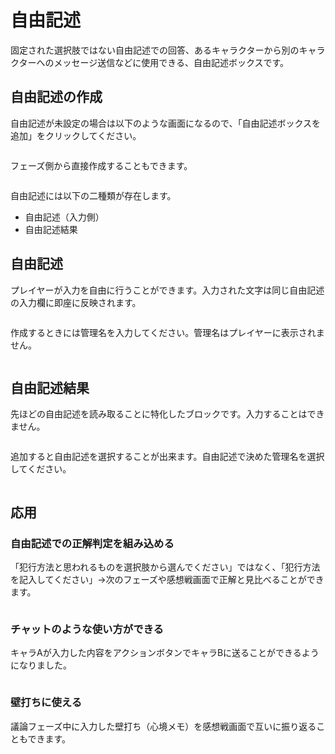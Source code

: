 # 自由記述

固定された選択肢ではない自由記述での回答、あるキャラクターから別のキャラクターへのメッセージ送信などに使用できる、自由記述ボックスです。



## 自由記述の作成

自由記述が未設定の場合は以下のような画面になるので、「自由記述ボックスを追加」をクリックしてください。

<figure><img src="../.gitbook/assets/image (188).png" alt=""><figcaption></figcaption></figure>



フェーズ側から直接作成することもできます。

<figure><img src="../.gitbook/assets/image (183).png" alt=""><figcaption></figcaption></figure>



自由記述には以下の二種類が存在します。

* 自由記述（入力側）
* 自由記述結果



## 自由記述

プレイヤーが入力を自由に行うことができます。入力された文字は同じ自由記述の入力欄に即座に反映されます。

<figure><img src="../.gitbook/assets/image (185).png" alt=""><figcaption></figcaption></figure>

作成するときには管理名を入力してください。管理名はプレイヤーに表示されません。

<figure><img src="../.gitbook/assets/image.png" alt=""><figcaption></figcaption></figure>

## 自由記述結果

先ほどの自由記述を読み取ることに特化したブロックです。入力することはできません。

<figure><img src="../.gitbook/assets/image (186).png" alt=""><figcaption></figcaption></figure>

追加すると自由記述を選択することが出来ます。自由記述で決めた管理名を選択してください。

<figure><img src="../.gitbook/assets/image (3).png" alt=""><figcaption></figcaption></figure>

## 応用

### **自由記述での正解判定を組み込める**

「犯行方法と思われるものを選択肢から選んでください」ではなく、「犯行方法を記入してください」→次のフェーズや感想戦画面で正解と見比べることができます。

<figure><img src="../.gitbook/assets/image (189).png" alt=""><figcaption></figcaption></figure>



### **チャットのような使い方ができる**

キャラAが入力した内容をアクションボタンでキャラBに送ることができるようになりました。

<figure><img src="../.gitbook/assets/image (190).png" alt=""><figcaption></figcaption></figure>



### **壁打ちに使える**

議論フェーズ中に入力した壁打ち（心境メモ）を感想戦画面で互いに振り返ることもできます。

<figure><img src="../.gitbook/assets/image (191).png" alt=""><figcaption></figcaption></figure>

<figure><img src="../.gitbook/assets/image (192).png" alt=""><figcaption></figcaption></figure>
